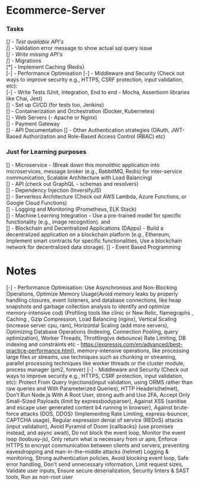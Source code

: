 # Ecommerce-Server

### Tasks
  
[*] - Test available API's  
[*] - Validation error message to show actual sql query issue  
[*] - Write missing API's  
[*] - Migrations  
[*] - Implement Caching (Redis)  
[-] - Performance Optimisation
[-] - Middleware and Security (Check out ways to improve security e.g., HTTPS, CSRF protection, input validation, etc):  
[-] - Write Tests (Unit, Integration, End to end - Mocha, Assertionn libraries like Chai, Jest)  
[] - Set up CI/CD (for tests too, Jenkins)  
[] - Containerization and Orchestration (Docker, Kubernetes)  
[] - Web Servers (-	Apache or Nginx)  
[] - Payment Gateway  
[] - API Documentation
[] - Other Authentication strategies (OAuth, JWT-Based Authorization and Role-Based Access Control (RBAC) etc)  


### Just for Learning purposes

[] - Microservice - (Break down this monolithic application into microservices, message broker (e.g., RabbitMQ, Redis) for inter-service communication, Scalable Architecture with Load Balancing)  
[] - API (check out GraphQL - schemas and resolvers)  
[] - Dependency Injection (InversifyJS)  
[] - Serverless Architecture (Check out AWS Lambda, Azure Functions, or Google Cloud Functions)  
[] - Logging and Monitoring (Prometheus, ELK Stack)  
[] - Machine Learning Integration - Use a pre-trained model for specific functionality (e.g., image recognition). and   
[] - Blockchain and Decentralized Applications (DApps) - Build a decentralized application on a blockchain platform (e.g., Ethereum, Implement smart contracts for specific functionalities, Use a blockchain network for decentralized data storage).
[] - Event Based Programming


# Notes

[-] - Performance Optimisation: Use Asynchronous and Non-Blocking Operations, Optimize Memory Usage(Avoid memory leaks by properly handling closures, event listeners, and database connections, like heap snapshots and garbage collection analysis to identify and optimize memory-intensive cod) (Profiling tools like clinic or New Relic, flamegraphs , Caching , Gzip Compression, Load Balancing (nginx), Vertical Scaling (increase server cpu, ram), Horizontal Scaling (add more servers), Optimizing Database Operations (Indexing, Connection Pooling, query optimization), Worker Threads, Throttling(vs debounce) Rate Limiting, DB indexing and constraints etc - https://expressjs.com/en/advanced/best-practice-performance.html),  memory-intensive operations, like processing large files or streams, use techniques such as chunking or streaming, parallel processing techniques like worker threads or the cluster module, process manager (pm2, forever)
[-] - Middleware and Security (Check out ways to improve security e.g., HTTPS, CSRF protection, input validation, etc):
Protect From Query Injections(input validation, using ORMS rather than raw queries and With Parameterized Queries), HTTP Headers(helmet), Don’t Run Node.js With A Root User, strong auth and Use 2FA, Accept Only Small-Sized Payloads (limit by expressbodyparser), Against XSS (sanitise and escape user generated content b4 running in browser), Against brute-force attacks {DOS, DDOS} (Implementing Rate Limiting, express-bouncer, CAPTCHA usage), Regular expression denial of service (REDoS) attacks (input validation), Avoid Pyramid of Doom {callbacks} (use promises instead, and async await), Do not block the event loop, Monitor the event loop (toobusy-js), Only return what is necessary from ur apis, Enforce HTTPS to encrypt communication between clients and servers, preventing eavesdropping and man-in-the-middle attacks (helmet)
Logging & monitoring, Strong authentication policies, Avoid blocking event loop, Safe error handling, Don't send unnecessary information, Limit request sizes, Validate user inputs, Ensure secure deserialization, Security linters & SAST tools, Run as non-root user  